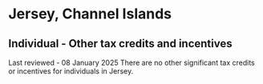 # Jersey, Channel Islands
## Individual - Other tax credits and incentives
Last reviewed - 08 January 2025
There are no other significant tax credits or incentives for individuals in Jersey.
